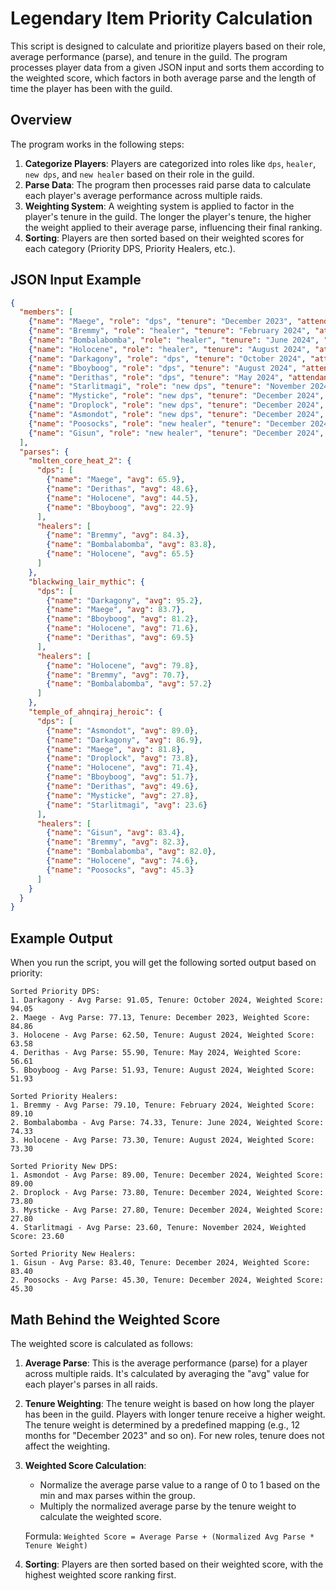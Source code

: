 # Legendary Item Priority Calculation

This script is designed to calculate and prioritize players based on their role, average performance (parse), and tenure in the guild. The program processes player data from a given JSON input and sorts them according to the weighted score, which factors in both average parse and the length of time the player has been with the guild.

## Overview

The program works in the following steps:

1. **Categorize Players**: Players are categorized into roles like `dps`, `healer`, `new dps`, and `new healer` based on their role in the guild.
2. **Parse Data**: The program then processes raid parse data to calculate each player's average performance across multiple raids.
3. **Weighting System**: A weighting system is applied to factor in the player's tenure in the guild. The longer the player's tenure, the higher the weight applied to their average parse, influencing their final ranking.
4. **Sorting**: Players are then sorted based on their weighted scores for each category (Priority DPS, Priority Healers, etc.).

## JSON Input Example

```json
{
  "members": [
    {"name": "Maege", "role": "dps", "tenure": "December 2023", "attendance": 100},
    {"name": "Bremmy", "role": "healer", "tenure": "February 2024", "attendance": 100},
    {"name": "Bombalabomba", "role": "healer", "tenure": "June 2024", "attendance": 100},
    {"name": "Holocene", "role": "healer", "tenure": "August 2024", "attendance": 100},
    {"name": "Darkagony", "role": "dps", "tenure": "October 2024", "attendance": 100},
    {"name": "Bboyboog", "role": "dps", "tenure": "August 2024", "attendance": 100},
    {"name": "Derithas", "role": "dps", "tenure": "May 2024", "attendance": 100},
    {"name": "Starlitmagi", "role": "new dps", "tenure": "November 2024", "attendance": 100},
    {"name": "Mysticke", "role": "new dps", "tenure": "December 2024", "attendance": 100},
    {"name": "Droplock", "role": "new dps", "tenure": "December 2024", "attendance": 100},
    {"name": "Asmondot", "role": "new dps", "tenure": "December 2024", "attendance": 100},
    {"name": "Poosocks", "role": "new healer", "tenure": "December 2024", "attendance": 100},
    {"name": "Gisun", "role": "new healer", "tenure": "December 2024", "attendance": 100}
  ],
  "parses": {
    "molten_core_heat_2": {
      "dps": [
        {"name": "Maege", "avg": 65.9},
        {"name": "Derithas", "avg": 48.6},
        {"name": "Holocene", "avg": 44.5},
        {"name": "Bboyboog", "avg": 22.9}
      ],
      "healers": [
        {"name": "Bremmy", "avg": 84.3},
        {"name": "Bombalabomba", "avg": 83.8},
        {"name": "Holocene", "avg": 65.5}
      ]
    },
    "blackwing_lair_mythic": {
      "dps": [
        {"name": "Darkagony", "avg": 95.2},
        {"name": "Maege", "avg": 83.7},
        {"name": "Bboyboog", "avg": 81.2},
        {"name": "Holocene", "avg": 71.6},
        {"name": "Derithas", "avg": 69.5}
      ],
      "healers": [
        {"name": "Holocene", "avg": 79.8},
        {"name": "Bremmy", "avg": 70.7},
        {"name": "Bombalabomba", "avg": 57.2}
      ]
    },
    "temple_of_ahnqiraj_heroic": {
      "dps": [
        {"name": "Asmondot", "avg": 89.0},
        {"name": "Darkagony", "avg": 86.9},
        {"name": "Maege", "avg": 81.8},
        {"name": "Droplock", "avg": 73.8},
        {"name": "Holocene", "avg": 71.4},
        {"name": "Bboyboog", "avg": 51.7},
        {"name": "Derithas", "avg": 49.6},
        {"name": "Mysticke", "avg": 27.8},
        {"name": "Starlitmagi", "avg": 23.6}
      ],
      "healers": [
        {"name": "Gisun", "avg": 83.4},
        {"name": "Bremmy", "avg": 82.3},
        {"name": "Bombalabomba", "avg": 82.0},
        {"name": "Holocene", "avg": 74.6},
        {"name": "Poosocks", "avg": 45.3}
      ]
    }
  }
}
```
## Example Output

When you run the script, you will get the following sorted output based on priority:
```text
Sorted Priority DPS:
1. Darkagony - Avg Parse: 91.05, Tenure: October 2024, Weighted Score: 94.05
2. Maege - Avg Parse: 77.13, Tenure: December 2023, Weighted Score: 84.86
3. Holocene - Avg Parse: 62.50, Tenure: August 2024, Weighted Score: 63.58
4. Derithas - Avg Parse: 55.90, Tenure: May 2024, Weighted Score: 56.61
5. Bboyboog - Avg Parse: 51.93, Tenure: August 2024, Weighted Score: 51.93

Sorted Priority Healers:
1. Bremmy - Avg Parse: 79.10, Tenure: February 2024, Weighted Score: 89.10
2. Bombalabomba - Avg Parse: 74.33, Tenure: June 2024, Weighted Score: 74.33
3. Holocene - Avg Parse: 73.30, Tenure: August 2024, Weighted Score: 73.30

Sorted Priority New DPS:
1. Asmondot - Avg Parse: 89.00, Tenure: December 2024, Weighted Score: 89.00
2. Droplock - Avg Parse: 73.80, Tenure: December 2024, Weighted Score: 73.80
3. Mysticke - Avg Parse: 27.80, Tenure: December 2024, Weighted Score: 27.80
4. Starlitmagi - Avg Parse: 23.60, Tenure: November 2024, Weighted Score: 23.60

Sorted Priority New Healers:
1. Gisun - Avg Parse: 83.40, Tenure: December 2024, Weighted Score: 83.40
2. Poosocks - Avg Parse: 45.30, Tenure: December 2024, Weighted Score: 45.30
```

## Math Behind the Weighted Score

The weighted score is calculated as follows:

1. **Average Parse**: This is the average performance (parse) for a player across multiple raids. It's calculated by averaging the "avg" value for each player's parses in all raids.

2. **Tenure Weighting**: The tenure weight is based on how long the player has been in the guild. Players with longer tenure receive a higher weight. The tenure weight is determined by a predefined mapping (e.g., 12 months for "December 2023" and so on). For new roles, tenure does not affect the weighting.

3. **Weighted Score Calculation**:
    - Normalize the average parse value to a range of 0 to 1 based on the min and max parses within the group.
    - Multiply the normalized average parse by the tenure weight to calculate the weighted score.

    Formula:
    `Weighted Score = Average Parse + (Normalized Avg Parse * Tenure Weight)`

4. **Sorting**: Players are then sorted based on their weighted score, with the highest weighted score ranking first.
